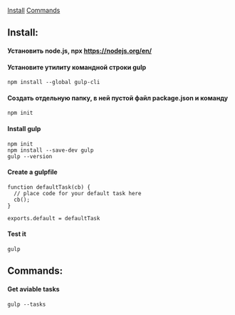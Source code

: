 ﻿[Install](#install) 
[Commands](#commands) 

## Install:
#### Установить node.js, npx https://nodejs.org/en/
#### Установите утилиту командной строки gulp 
	npm install --global gulp-cli
#### Создать отдельную папку, в ней пустой файл package.json и команду
	npm init
#### Install gulp
	npm init
	npm install --save-dev gulp
	gulp --version
#### Create a gulpfile
	function defaultTask(cb) {
	  // place code for your default task here
	  cb();
	}

	exports.default = defaultTask
#### Test it
	gulp
	
## Commands:
#### Get aviable tasks
	gulp --tasks

	
	
	
	
